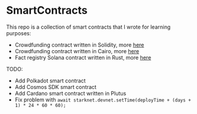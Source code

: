 # SmartContracts

This repo is a collection of smart contracts that I wrote for learning purposes:
- Crowdfunding contract written in Solidity, more [here](https://github.com/mikiw/SmartContracts/tree/main/crowdfunding/solidity%200.8.17)
- Crowdfunding contract written in Cairo, more [here](https://github.com/mikiw/SmartContracts/tree/main/crowdfunding/cairo%200.10.1)
- Fact registry Solana contract written in Rust, more [here](https://github.com/mikiw/SmartContracts/tree/main/zk-proof-fact-registry/solana/)

TODO:
- Add Polkadot smart contract
- Add Cosmos SDK smart contract
- Add Cardano smart contract written in Plutus
- Fix problem with `await starknet.devnet.setTime(deployTime + (days + 1) * 24 * 60 * 60);`